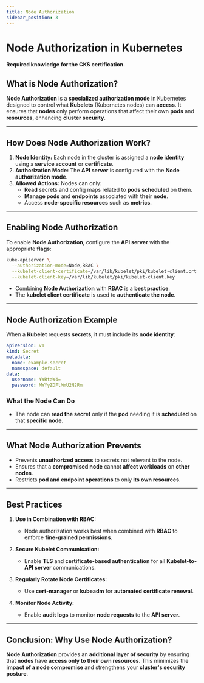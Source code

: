 ```yaml
---
title: Node Authorization
sidebar_position: 3
---
```


# Node Authorization in Kubernetes

**Required knowledge for the CKS certification.**

## What is Node Authorization?

**Node Authorization** is a **specialized authorization mode** in Kubernetes designed to control what **Kubelets** (Kubernetes nodes) can **access**. It ensures that **nodes** only perform operations that affect their own **pods** and **resources**, enhancing **cluster security**.

---

## How Does Node Authorization Work?

1. **Node Identity:** Each node in the cluster is assigned a **node identity** using a **service account** or **certificate**.<br/>
2. **Authorization Mode:** The **API server** is configured with the **Node authorization mode**.<br/>
3. **Allowed Actions:** Nodes can only:<br/>
   - **Read** secrets and config maps related to **pods scheduled** on them.<br/>
   - **Manage pods** and **endpoints** associated with **their node**.<br/>
   - Access **node-specific resources** such as **metrics**.<br/>

---

## Enabling Node Authorization

To enable **Node Authorization**, configure the **API server** with the appropriate **flags**:

```bash
kube-apiserver \
  --authorization-mode=Node,RBAC \
  --kubelet-client-certificate=/var/lib/kubelet/pki/kubelet-client.crt \
  --kubelet-client-key=/var/lib/kubelet/pki/kubelet-client.key
```

- Combining **Node Authorization** with **RBAC** is a **best practice**.<br/>
- The **kubelet client certificate** is used to **authenticate the node**.<br/>

---

## Node Authorization Example

When a **Kubelet** requests **secrets**, it must include its **node identity**:

```yaml
apiVersion: v1
kind: Secret
metadata:
  name: example-secret
  namespace: default
data:
  username: YWRtaW4=
  password: MWYyZDFlMmU2N2Rm
```

### What the Node Can Do

- The node can **read the secret** only if the **pod** needing it is **scheduled** on that **specific node**.<br/>

---

## What Node Authorization Prevents

- Prevents **unauthorized access** to secrets not relevant to the node.<br/>
- Ensures that a **compromised node** cannot **affect workloads** on **other nodes**.<br/>
- Restricts **pod and endpoint operations** to only **its own resources**.<br/>

---

## Best Practices

1. **Use in Combination with RBAC:**<br/>

   - Node authorization works best when combined with **RBAC** to enforce **fine-grained permissions**.<br/>

2. **Secure Kubelet Communication:**<br/>

   - Enable **TLS** and **certificate-based authentication** for all **Kubelet-to-API server** communications.<br/>

3. **Regularly Rotate Node Certificates:**<br/>

   - Use **cert-manager** or **kubeadm** for **automated certificate renewal**.<br/>

4. **Monitor Node Activity:**<br/>
   - Enable **audit logs** to monitor **node requests** to the **API server**.<br/>

---

## Conclusion: Why Use Node Authorization?

**Node Authorization** provides an **additional layer of security** by ensuring that **nodes** have **access only to their own resources**. This minimizes the **impact of a node compromise** and strengthens your **cluster's security posture**.
